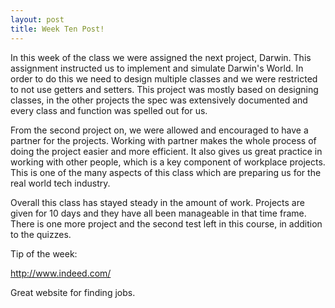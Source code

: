 ```yaml
---
layout: post
title: Week Ten Post!
---
```


In this week of the class we were assigned the next project, Darwin. This assignment instructed us to implement and
simulate Darwin's World. In order to do this we need to design multiple classes and we were restricted to not use
getters and setters. This project was mostly based on designing classes, in the other projects the spec was 
extensively documented and every class and function was spelled out for us. 

From the second project on, we were allowed and encouraged to have a partner for the projects. Working with partner 
makes the whole process of doing the project easier and more efficient. It also gives us great practice in working 
with other people, which is a key component of workplace projects. This is one of the many aspects of this class
which are preparing us for the real world tech industry. 

Overall this class has stayed steady in the amount of work. Projects are given for 10 days and they have all been 
manageable in that time frame. There is one more project and the second test left in this course, in addition to the 
quizzes.  

Tip of the week:

<a href="http://www.indeed.com/">http://www.indeed.com/</a>

Great website for finding jobs. 
